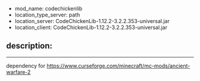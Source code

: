 - mod_name: codechickenlib
- location_type_server: path
- location_server: CodeChickenLib-1.12.2-3.2.2.353-universal.jar
- location_client: CodeChickenLib-1.12.2-3.2.2.353-universal.jar

description:
---
---
dependency for
https://www.curseforge.com/minecraft/mc-mods/ancient-warfare-2